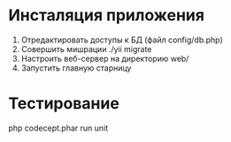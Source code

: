 Инсталяция приложения
============================
1. Отредактировать доступы к БД (файл config/db.php)
2. Совершить мишрации ./yii migrate
3. Настроить веб-сервер на директорию web/
4. Запустить главную старницу

Тестирование
============================
php codecept.phar run unit
